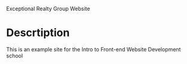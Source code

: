 Exceptional Realty Group Website

# Descrtiption

This is an example site for the Intro to Front-end Website
Development school